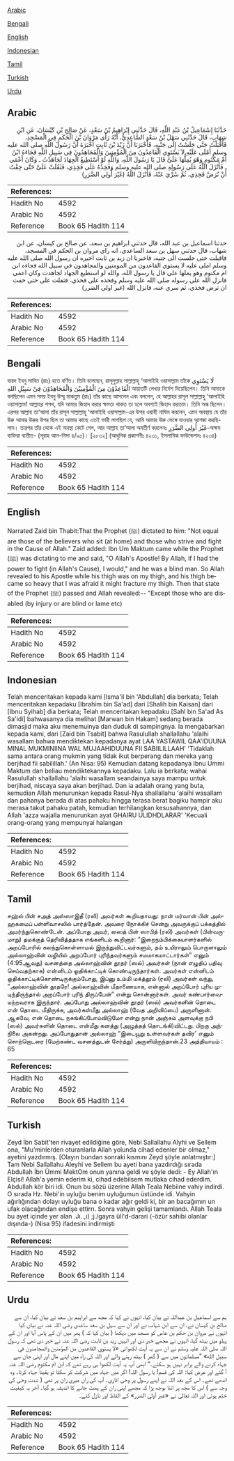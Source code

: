 [Arabic](#arabic)

[Bengali](#bengali)

[English](#english)

[Indonesian](#indonesian)

[Tamil](#tamil)

[Turkish](#turkish)

[Urdu](#urdu)

## Arabic


<div dir="rtl" lang="ar" style={{fontSize:'larger',backgroundColor:'#f8f9fa',padding:20}}>
حَدَّثَنَا إِسْمَاعِيلُ بْنُ عَبْدِ اللَّهِ، قَالَ حَدَّثَنِي إِبْرَاهِيمُ بْنُ سَعْدٍ، عَنْ صَالِحِ بْنِ كَيْسَانَ، عَنِ ابْنِ شِهَابٍ، قَالَ حَدَّثَنِي سَهْلُ بْنُ سَعْدٍ السَّاعِدِيُّ، أَنَّهُ رَأَى مَرْوَانَ بْنَ الْحَكَمِ فِي الْمَسْجِدِ، فَأَقْبَلْتُ حَتَّى جَلَسْتُ إِلَى جَنْبِهِ، فَأَخْبَرَنَا أَنَّ زَيْدَ بْنَ ثَابِتٍ أَخْبَرَهُ أَنَّ رَسُولَ اللَّهِ صلى الله عليه وسلم أَمْلَى عَلَيْهِ لاَ يَسْتَوِي الْقَاعِدُونَ مِنَ الْمُؤْمِنِينَ وَالْمُجَاهِدُونَ فِي سَبِيلِ اللَّهِ فَجَاءَهُ ابْنُ أُمِّ مَكْتُومٍ وَهْوَ يُمِلُّهَا عَلَىَّ قَالَ يَا رَسُولَ اللَّهِ، وَاللَّهِ لَوْ أَسْتَطِيعُ الْجِهَادَ لَجَاهَدْتُ ـ وَكَانَ أَعْمَى ـ فَأَنْزَلَ اللَّهُ عَلَى رَسُولِهِ صلى الله عليه وسلم وَفَخِذُهُ عَلَى فَخِذِي، فَثَقُلَتْ عَلَىَّ حَتَّى خِفْتُ أَنْ تُرَضَّ فَخِذِي، ثُمَّ سُرِّيَ عَنْهُ، فَأَنْزَلَ اللَّهُ ‏(‏غَيْرَ أُولِي الضَّرَرِ‏)‏
</div>
<div style={{backgroundColor:'#f8f9fa',padding:20, marginBottom: 10}}><table> <thead> <tr> <th>References:</th> <th></th> </tr> </thead> <tbody><tr><td>Hadith No</td><td>4592</td></tr><tr><td>Arabic No</td><td>4592</td></tr><tr><td>Reference</td><td>Book 65 Hadith 114</td></tr></tbody></table></div>


<div dir="rtl" lang="ar" style={{fontSize:'larger',backgroundColor:'#f8f9fa',padding:20}}>
حدثنا اسماعيل بن عبد الله، قال حدثني ابراهيم بن سعد، عن صالح بن كيسان، عن ابن شهاب، قال حدثني سهل بن سعد الساعدي، انه راى مروان بن الحكم في المسجد، فاقبلت حتى جلست الى جنبه، فاخبرنا ان زيد بن ثابت اخبره ان رسول الله صلى الله عليه وسلم املى عليه لا يستوي القاعدون من المومنين والمجاهدون في سبيل الله فجاءه ابن ام مكتوم وهو يملها على قال يا رسول الله، والله لو استطيع الجهاد لجاهدت وكان اعمى فانزل الله على رسوله صلى الله عليه وسلم وفخذه على فخذي، فثقلت على حتى خفت ان ترض فخذي، ثم سري عنه، فانزل الله (غير اولي الضرر)
</div>
<div style={{backgroundColor:'#f8f9fa',padding:20, marginBottom: 10}}><table> <thead> <tr> <th>References:</th> <th></th> </tr> </thead> <tbody><tr><td>Hadith No</td><td>4592</td></tr><tr><td>Arabic No</td><td>4592</td></tr><tr><td>Reference</td><td>Book 65 Hadith 114</td></tr></tbody></table></div>

## Bengali


<div dir="ltr" lang="bn" style={{fontSize:'larger',backgroundColor:'#f8f9fa',padding:20}}>
যায়দ ইবনু সাবিত (রাঃ) হতে বর্ণিত। তিনি বলেছেন, রাসূলুল্লাহ সাল্লাল্লাহু ‘আলাইহি ওয়াসাল্লাম তাঁকে لَا يَسْتَوِي الْقَاعِدُوْنَ مِنَ الْمُؤْمِنِيْنَ وَالْمُجَاهِدُوْنَ فِيْ سَبِيْلِ اللهِ আয়াতটি লেখার নির্দেশ দিয়েছিলেন। তিনি আমাকে বলছিলেন এমন সময় ইবনু উম্মু মাকতুম (রাঃ) তাঁর কাছে আসলেন এবং বললেন, হে আল্লাহর রাসূল সাল্লাল্লাহু ‘আলাইহি ওয়াসাল্লাম! আল্লাহর শপথ, যদি আমার জিহাদ করার ক্ষমতা থাকত তা হলে অবশ্যই জিহাদ করতাম। তিনি অন্ধ ছিলেন। এরপর আল্লাহ তা‘আলা তাঁর রাসূল সাল্লাল্লাহু ‘আলাইহি ওয়াসাল্লাম-এর উপর ওয়াহী নাযিল করলেন, এমন অবস্থায় যে তাঁর উরু আমার উরুর উপর ছিল তা আমার কাছে এতই ভারী লাগছিল যে, আমি আমার উরু ভেঙ্গে যাওয়ার আশঙ্কা করছিলাম। তারপর তাঁর থেকে এই অবস্থা কেটে গেল, আর আল্লাহ তা‘আলা অবতীর্ণ করলেনঃ غَيْرَ أُولِي الضَّرَرِ-অক্ষম ব্যক্তিরা ব্যতীত- (সূরাহ আন-নিসা ৪/৯৫)। [২৮৩২] (আধুনিক প্রকাশনীঃ ৪২৩১, ইসলামিক ফাউন্ডেশনঃ ৪২৩৪)
</div>
<div style={{backgroundColor:'#f8f9fa',padding:20, marginBottom: 10}}><table> <thead> <tr> <th>References:</th> <th></th> </tr> </thead> <tbody><tr><td>Hadith No</td><td>4592</td></tr><tr><td>Arabic No</td><td>4592</td></tr><tr><td>Reference</td><td>Book 65 Hadith 114</td></tr></tbody></table></div>

## English


<div dir="ltr" lang="en" style={{fontSize:'larger',backgroundColor:'#f8f9fa',padding:20}}>
Narrated Zaid bin Thabit:That the Prophet (ﷺ) dictated to him: "Not equal are those of the believers who sit (at home) and those who strive and fight in the Cause of Allah." Zaid added: Ibn Um Maktum came while the Prophet (ﷺ) was dictating to me and said, "O Allah's Apostle! By Allah, if I had the power to fight (in Allah's Cause), I would," and he was a blind man. So Allah revealed to his Apostle while his thigh was on my thigh, and his thigh became so heavy that I was afraid it might fracture my thigh. Then that state of the Prophet (ﷺ) passed and Allah revealed:-- "Except those who are disabled (by injury or are blind or lame etc)
</div>
<div style={{backgroundColor:'#f8f9fa',padding:20, marginBottom: 10}}><table> <thead> <tr> <th>References:</th> <th></th> </tr> </thead> <tbody><tr><td>Hadith No</td><td>4592</td></tr><tr><td>Arabic No</td><td>4592</td></tr><tr><td>Reference</td><td>Book 65 Hadith 114</td></tr></tbody></table></div>

## Indonesian


<div dir="ltr" lang="id" style={{fontSize:'larger',backgroundColor:'#f8f9fa',padding:20}}>
Telah menceritakan kepada kami [Isma'il bin 'Abdullah] dia berkata; Telah menceritakan kepadaku [Ibrahim bin Sa'ad] dari [Shalih bin Kaisan] dari [Ibnu Syihab] dia berkata; Telah menceritakan kepadaku [Sahl bin Sa'ad As Sa'idi] bahwasanya dia melihat [Marwan bin Hakam] sedang berada dimasjid maka aku menemuinya dan duduk di sampingnya. Ia mengabarkan kepada kami, dari [Zaid bin Tsabit] bahwa Rasulullah shallallahu 'alaihi wasallam bahwa mendiktekan kepadanya ayat LAA YASTAWIL QAA'IDUUNA MINAL MUKMINIINA WAL MUJAAHIDUUNA FII SABIILILLAAH' 'Tidaklah sama antara orang mukmin yang tidak ikut berperang dan mereka yang berjihad fii sabilillah.' (An Nisa: 95) Kemudian datang kepadanya Ibnu Ummi Maktum dan beliau mendiktekannya kepadaku. Lalu ia berkata; wahai Rasulullah shallallahu 'alaihi wasallam seandainya saya mampu untuk berjihad, niscaya saya akan berjihad. Dan ia adalah orang yang buta, kemudian Allah menurunkan kepada Rasul-Nya shallallahu 'alaihi wasallam dan pahanya berada di atas pahaku hingga terasa berat bagiku hampir aku merasa takut pahaku patah, kemudian terhilangkan kesusahannya, dan Allah 'azza wajalla menurunkan ayat GHAIRU ULIDHDLARAR' 'Kecuali orang-orang yang mempunyai halangan
</div>
<div style={{backgroundColor:'#f8f9fa',padding:20, marginBottom: 10}}><table> <thead> <tr> <th>References:</th> <th></th> </tr> </thead> <tbody><tr><td>Hadith No</td><td>4592</td></tr><tr><td>Arabic No</td><td>4592</td></tr><tr><td>Reference</td><td>Book 65 Hadith 114</td></tr></tbody></table></div>

## Tamil


<div dir="ltr" lang="ta" style={{fontSize:'larger',backgroundColor:'#f8f9fa',padding:20}}>
சஹ்ல் பின் சஅத் அஸ்ஸாஇதீ (ரலி) அவர்கள் கூறியதாவது: நான் மர்வான் பின் அல்ஹகமைப் பள்ளிவாசலில் பார்த்தேன். அவரை நோக்கிச் சென்று அவருக்குப் பக்கத்தில் அமர்ந்துகொண்டேன். அப்போது அவர், ஸைத் பின் ஸாபித் (ரலி) அவர்கள் (பின்வருமாறு) தமக்குத் தெரிவித்ததாக எங்களிடம் கூறினார்: “இறைநம்பிக்கையாளர்களில் அறப்போரில் கலந்துகொள்ளாமல் இருந்துவிட்டவர்களும், தம் உயிராலும் பொருளாலும் அல்லாஹ்வின் வழியில் அறப்போர் புரிந்தவர்களும் சமமாகமாட்டார்கள்” எனும் (4:95ஆவது) வசனத்தை அல்லாஹ்வின் தூதர் (ஸல்) அவர்கள் (நான் எழுதிப் பதிவு செய்வதற்காக) என்னிடம் ஓதிக்காட்டிக் கொண்டிருந்தார்கள். அவர்கள் என்னிடம் ஓதிக்காட்டிக்கொண்டிருக்கும்போது, இப்னு உம்மி மக்த்தூம் (ரலி) அவர்கள் வந்து, “அல்லாஹ்வின் தூதரே! அல்லாஹ்வின் மீதாணையாக, என்னால் அறப்போர் புரிய முடிந்திருந்தால் அறப்போர் புரிந் திருப்பேன்” என்று சொன்னார்கள். அவர் கண்பார்வையற்றவராக இருந்தார். அப்போது அல்லாஹ்வின் தூதர் (ஸல்) அவர்களின் தொடை என் தொடை மீதிருக்க, அவர்கள்மீது அல்லாஹ் (வேத அறிவிப்பை) அருளினான். ஆகவே, என் தொடை நசுங்கிப்போய்விடுமோ என்று நான் அஞ்சும் அளவுக்கு நபி (ஸல்) அவர்களின் தொடை என்மீது கனத்து (அழுத்தத் தொடங்கி)விட்டது. பிறகு அந்நிலை அகன்றது. அப்போதுதான் அல்லாஹ் “இடையூறு உள்ளவர்கள் தவிர' எனும் சொற்றொடரை (மேற்கண்ட வசனத்துடன் சேர்த்து) அருளியிருந்தான்.23 அத்தியாயம் : 65
</div>
<div style={{backgroundColor:'#f8f9fa',padding:20, marginBottom: 10}}><table> <thead> <tr> <th>References:</th> <th></th> </tr> </thead> <tbody><tr><td>Hadith No</td><td>4592</td></tr><tr><td>Arabic No</td><td>4592</td></tr><tr><td>Reference</td><td>Book 65 Hadith 114</td></tr></tbody></table></div>

## Turkish


<div dir="ltr" lang="tr" style={{fontSize:'larger',backgroundColor:'#f8f9fa',padding:20}}>
Zeyd İbn Sabit'ten rivayet edildiğine göre, Nebi Sallallahu Alyhi ve Sellem ona, "Mu’minlerden oturanlarla Allah yolunda cihad edenler bir olmaz," ayetini yazdırmış. [Olayın bundan sonraki kısmını Zeyd şöyle anlatmıştır:] Tam Nebi Sallallahu Aleyhi ve Sellem bu ayeti bana yazdırdığı sırada Abdullah İbn Ümmi MektOm onun yanına geldi ve şöyle dedi: - Ey Allah'ın Elçisi! Allah'a yemin ederim ki, cihad edebilsem mutlaka cihad ederdim. Abdullah kör biri idi. Onun bu sözü üzerine Allah Teala Nebiine vahiy indirdi. O sırada Hz. Nebi'in uyluğu benim uyluğumun üstünde idi. Vahyin ağırlığından dolayı uyluğu bana o kadar ağır geldi ki, bir an bacağımın un ufak olacağından endişe ettirrı. Sonra vahyin gelişi tamamlandı. Allah Teala bu ayet içinde yer alan .Jı..,ı) ;j./gayra üli'd-darari (-özür sahibi olanlar dışında-) (Nisa 95) ifadesini indirmişti
</div>
<div style={{backgroundColor:'#f8f9fa',padding:20, marginBottom: 10}}><table> <thead> <tr> <th>References:</th> <th></th> </tr> </thead> <tbody><tr><td>Hadith No</td><td>4592</td></tr><tr><td>Arabic No</td><td>4592</td></tr><tr><td>Reference</td><td>Book 65 Hadith 114</td></tr></tbody></table></div>

## Urdu


<div dir="rtl" lang="ur" style={{fontSize:'larger',backgroundColor:'#f8f9fa',padding:20}}>
ہم سے اسماعیل بن عبداللہ نے بیان کیا، انہوں نے کہا کہ مجھ سے ابراہیم بن سعد نے بیان کیا، ان سے صالح بن کیسان نے، ان سے ابن شہاب نے اور ان سے سہل بن سعد ساعدی رضی اللہ عنہ نے بیان کیا انہوں نے مروان بن حکم بن عاص کو مسجد میں دیکھا ( بیان کیا کہ ) پھر میں ان کے پاس آیا اور ان کے پہلو میں بیٹھ گیا، انہوں نے مجھے خبر دی اور انہیں زید بن ثابت رضی اللہ عنہ نے خبر دی تھی کہ رسول اللہ صلی اللہ علیہ وسلم نے ان سے یہ آیت لکھوائی «لا يستوي القاعدون من المؤمنين والمجاهدون في سبيل الله» ”مسلمانوں میں سے ( گھر ) بیٹھ رہنے والے اور اللہ کی راہ میں اپنے مال اور اپنی جان سے جہاد کرنے والے برابر نہیں ہو سکتے۔“ ابھی آپ یہ آیت لکھوا ہی رہے تھے کہ ابن ام مکتوم رضی اللہ عنہ آ گئے اور عرض کیا: اللہ کی قسم! یا رسول اللہ! اگر میں جہاد میں شرکت کر سکتا تو یقیناً جہاد کرتا۔ وہ اندھے تھے۔ اس کے بعد اللہ نے اپنے رسول پر وحی اتاری۔ آپ کی ران میری ران پر تھی ( شدت وحی کی وجہ سے ) اس کا مجھ پر اتنا بوجھ پڑا کہ مجھے اپنی ران کے پھٹ جانے کا اندیشہ ہو گیا۔ آخر یہ کیفیت ختم ہوئی اور اللہ تعالیٰ نے «غير أولي الضرر‏» کے الفاظ اور نازل کئے۔
</div>
<div style={{backgroundColor:'#f8f9fa',padding:20, marginBottom: 10}}><table> <thead> <tr> <th>References:</th> <th></th> </tr> </thead> <tbody><tr><td>Hadith No</td><td>4592</td></tr><tr><td>Arabic No</td><td>4592</td></tr><tr><td>Reference</td><td>Book 65 Hadith 114</td></tr></tbody></table></div>